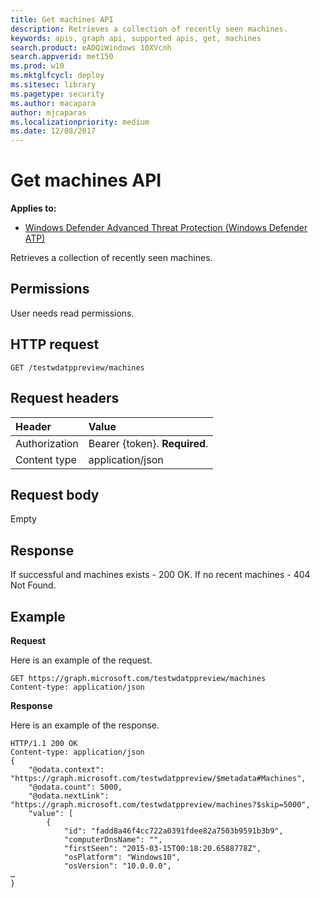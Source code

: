 ```yaml
---
title: Get machines API
description: Retrieves a collection of recently seen machines.
keywords: apis, graph api, supported apis, get, machines
search.product: eADQiWindows 10XVcnh
search.appverid: met150
ms.prod: w10
ms.mktglfcycl: deploy
ms.sitesec: library
ms.pagetype: security
ms.author: macapara
author: mjcaparas
ms.localizationpriority: medium
ms.date: 12/08/2017
---
```


# Get machines API

**Applies to:**

- [Windows Defender Advanced Threat Protection (Windows Defender ATP)](https://wincom.blob.core.windows.net/documents/Windows10_Commercial_Comparison.pdf)



Retrieves a collection of recently seen machines.

## Permissions
User needs read permissions.

## HTTP request
```
GET /testwdatppreview/machines
```

## Request headers

Header | Value 
:---|:---
Authorization | Bearer {token}. **Required**.
Content type | application/json


## Request body
Empty

## Response
If successful and machines exists - 200 OK.
If no recent machines - 404 Not Found.


## Example

**Request**

Here is an example of the request.

```
GET https://graph.microsoft.com/testwdatppreview/machines
Content-type: application/json
```

**Response**

Here is an example of the response.


```
HTTP/1.1 200 OK
Content-type: application/json
{
    "@odata.context": "https://graph.microsoft.com/testwdatppreview/$metadata#Machines",
    "@odata.count": 5000,
    "@odata.nextLink": "https://graph.microsoft.com/testwdatppreview/machines?$skip=5000",
    "value": [
        {
            "id": "fadd8a46f4cc722a0391fdee82a7503b9591b3b9",
            "computerDnsName": "",
            "firstSeen": "2015-03-15T00:18:20.6588778Z",
            "osPlatform": "Windows10",
            "osVersion": "10.0.0.0",
…
}

```
